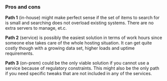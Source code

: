 ### Pros and cons

**Path 1** (in-house) might make perfect sense if the set of items to search for is small and searching does not overload existing systems. There are no extra servers to manage, et.c.

**Path 2** (service) is possibly the easiest solution in terms of work hours since someone else takes care of the whole hosting situation. It can get quite costly though with a growing data set, higher loads and uptime requirements.

**Path 3** (on-prem) could be the only viable solution if you cannot use a service because of regulatory constraints. This might also be the only path if you need specific tweaks that are not included in any of the services.
